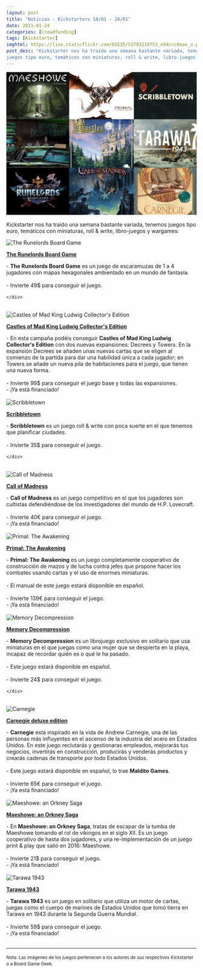 ```yaml
---
layout: post
title: "Noticias - Kickstarters 18/01 - 24/01"
date: 2021-01-24
categories: [Crowdfunding]
tags: [Kickstarter]
imghtml: https://live.staticflickr.com/65535/53793210753_e94ccc0eae_o.png
post_desc: "Kickstarter nos ha traído una semana bastante variada, tenemos  
juegos tipo euro, temáticos con miniaturas, roll & write, libro-juegos y wargames" 
---
```


![](https://raw.githubusercontent.com/mazmorreoensolitario/public-images/master/crowdfunding/crowdfunding-21-0118-0124.jpg)

Kickstarter nos ha traído una semana bastante variada, tenemos juegos tipo
euro, temáticos con miniaturas, roll & write, libro-juegos y wargames:

<div class="row">
    <div class="col-md-3">
        <img width="200" height="200"
            src="https://cf.geekdo-images.com/1esOSVAZtZycAVNfA-x87A__imagepage/img/t4Pnirn7Mh9_qxMcOZEoC91YrEc=/fit-in/900x600/filters:no_upscale():strip_icc()/pic5108807.png"
            class="img-thumbnail" alt="The Runelords Board Game">
    </div>
    <div class="col-md-9">
        <p>
            <a target="_blank"
                href="https://www.kickstarter.com/projects/reddjinnproductions/the-runelords-board-game-relaunch?ref=mazmorreoensolitario">
            <strong>The Runelords Board Game</strong>
            </a>
        </p>
        - <strong>The Runelords Board Game</strong> es un juego de escaramuzas
        de 1 a 4 jugadores con mapas hexagonales ambientado en un mundo de
        fantasía.
        <br>
        <br>
	         - Invierte 49$ para conseguir el juego.<br>

    </div>
</div>
<br>

<div class="row">
    <div class="col-md-3">
        <img width="200" height="200"
            src="https://cf.geekdo-images.com/djWGzAqcGYKhQCKo6Xeg-g__imagepagezoom/img/cJ73oq6YCWYceiOv8tlHTt70Jvo=/fit-in/1200x900/filters:no_upscale():strip_icc()/pic5932932.png"
            class="img-thumbnail" alt="Castles of Mad King Ludwig Collector's Edition">
    </div>
    <div class="col-md-9">
        <p>
            <a target="_blank" 
                href="https://www.kickstarter.com/projects/tedalspach/castles-of-mad-king-ludwig-collectors-edition?ref=mazmorreoensolitario">
            <strong>Castles of Mad King Ludwig Collector's Edition</strong>
            </a>
        </p>
        - En esta campaña podéis conseguir <strong>Castles of Mad King Ludwig 
        Collector's Edition</strong> con dos nuevas expansiones: Decrees y
        Towers. En la expansión Decrees se añaden unas nuevas cartas que se
        eligen al comienzo de la partida para dar una habilidad única a cada
        jugador; en Towers se añade un nueva pila de habitaciones para el
        juego, que tienen una nueva forma.
        <br>
        <br>
	         - Invierte 99$ para conseguir el juego base y todas las
               expansiones.<br>
         - ¡Ya está financiado!
    </div>
</div>
<br>

<div class="row">
    <div class="col-md-3">
        <img width="200" height="200"
            src="https://cf.geekdo-images.com/pB-zzTi3NLAZmsqH50OjpA__imagepage/img/1HmREQGy262pzQsZeD5JlchXeRA=/fit-in/900x600/filters:no_upscale():strip_icc()/pic5518956.png"
            class="img-thumbnail" alt="Scribbletown">
    </div>
    <div class="col-md-9">
        <p>
            <a target="_blank" 
                href="https://www.kickstarter.com/projects/zgh/scribbletown?ref=mazmorreoensolitario">
            <strong>Scribbletown</strong>
            </a>
        </p>
        - <strong>Scribbletown</strong> es un juego roll & write con poca
        suerte en el que tenemos que planificar ciudades.
        <br>
        <br>
	         - Invierte 35$ para conseguir el juego.<br>

    </div>
</div>
<br>

<div class="row">
    <div class="col-md-3">
        <img width="200" height="200"
            src="https://cf.geekdo-images.com/K2x4axmzjC4ff42R2kEEqg__imagepage/img/WrNA2b59nC_i_ddBjup-EDjV7qM=/fit-in/900x600/filters:no_upscale():strip_icc()/pic5908724.jpg"
            class="img-thumbnail" alt="Call of Madness">
    </div>
    <div class="col-md-9">
        <p>
            <a target="_blank" 
                href="https://www.kickstarter.com/projects/429029786/call-of-madness-board-game?ref=mazmorreoensolitario">
            <strong>Call of Madness</strong>
            </a>
        </p>
        - <strong>Call of Madness</strong> es un juego competitivo en el que
        los jugadores son cultistas defendiéndose de los investigadores del
        mundo de H.P. Lovecraft.
        <br>
        <br>
	         - Invierte 40€ para conseguir el juego.<br>
         - ¡Ya está financiado!
    </div>
</div>
<br>

<div class="row">
    <div class="col-md-3">
        <img width="200" height="200"
            src="https://cf.geekdo-images.com/ZaK89ogXLarRb3zRq4lhjg__imagepage/img/5r96jE-ZH5EkPYleoOP2pGIGZjA=/fit-in/900x600/filters:no_upscale():strip_icc()/pic5267092.jpg"
            class="img-thumbnail" alt="Primal: The Awakening">
    </div>
    <div class="col-md-9">
        <p>
            <a target="_blank" 
                href="https://www.kickstarter.com/projects/reggiegames/primal-the-awakening?ref=mazmorreoensolitario">
            <strong>Primal: The Awakening</strong>
            </a>
        </p>
        - <strong>Primal: The Awakening</strong> es un juego completamente
        cooperativo de construcción de mazos y de lucha contra jefes que
        propone hacer los combates usando cartas y el uso de enormes
        miniaturas.
        <br>
        <br>
	        - El manual de este juego estará disponible en español.
            <br>
            <br>
         - Invierte 139€ para conseguir el juego.<br>
         - ¡Ya está financiado!
    </div>
</div>
<br>

<div class="row">
    <div class="col-md-3">
        <img width="200" height="200"
            src="https://ksr-ugc.imgix.net/assets/032/037/921/6ee3e11c04665e1603608b328009852a_original.jpg?ixlib=rb-2.1.0&w=680&fit=max&v=1610845338&auto=format&frame=1&q=92&s=99c112c79b1cfe579e118badd5702230"
            class="img-thumbnail" alt="Memory Decompression">
    </div>
    <div class="col-md-9">
        <p>
            <a target="_blank" 
                href="https://www.kickstarter.com/projects/97440080/memory-decompression?ref=mazmorreoensolitario">
            <strong>Memory Decompression</strong>
            </a>
        </p>
        - <strong>Memory Decompression</strong> es un librojuego exclusivo en
        solitario que usa miniaturas en el que juegas como una mujer que se
        despierta en la playa, incapaz de recordar quién es o qué le ha pasado.
        <br>
        <br>
	        - Este juego estará disponible en español.
            <br>
            <br>
         - Invierte 24$ para conseguir el juego.<br>

    </div>
</div>
<br>

<div class="row">
    <div class="col-md-3">
        <img width="200" height="200"
            src="https://cf.geekdo-images.com/QVmcfAXMs_JTKSDMRb_XBA__imagepage/img/7LX97yf3pbchhB6GwpYEvEQiXGY=/fit-in/900x600/filters:no_upscale():strip_icc()/pic5707830.jpg"
            class="img-thumbnail" alt="Carnegie">
    </div>
    <div class="col-md-9">
        <p>
            <a target="_blank" 
                href="https://www.kickstarter.com/projects/carnegie/carnegie-deluxe-edition?ref=mazmorreoensolitario">
            <strong>Carnegie deluxe edition</strong>
            </a>
        </p>
        - <strong>Carnegie</strong> está inspirado en la vida de Andrew
        Carnegie, una de las personas más influyentes en el ascenso de la
        industria del acero en Estados Unidos. En este juego reclutarás y
        gestionaras empleados, mejorarás tus negocios, invertirás en
        construcción, producirás y venderás productos y crearás cadenas de
        transporte por todo Estados Unidos.
        <br>
        <br>
	        - Este juego estará disponible en español, lo trae <strong>Maldito
            Games</strong>.
            <br>
            <br>
         - Invierte 65€ para conseguir el juego.<br>
         - ¡Ya está financiado!
    </div>
</div>
<br>

<div class="row">
    <div class="col-md-3">
        <img width="200" height="200"
            src="https://cf.geekdo-images.com/Ly-3SywXNxrM7jijWr9X3w__imagepagezoom/img/90_rvhCxitvwuvmu0tFSL6eKHsA=/fit-in/1200x900/filters:no_upscale():strip_icc()/pic5895188.png"
            class="img-thumbnail" alt="Maeshowe: an Orkney Saga">
    </div>
    <div class="col-md-9">
        <p>
            <a target="_blank" 
                href="https://www.kickstarter.com/projects/ddpgames/maeshowe-an-orkney-saga?ref=mazmorreoensolitario">
            <strong>Maeshowe: an Orkney Saga</strong>
            </a>
        </p>
        - En <strong>Maeshowe: an Orkney Saga</strong>, tratas de escapar de la
        tumba de Maeshowe tomando el rol de vikingos en el siglo XII. Es un
        juego cooperativo de hasta dos jugadores, y una re-implementación de un
        juego print & play que salió en 2016: Maeshowe. 
        <br>
        <br>
	         - Invierte 21$ para conseguir el juego.<br>
         - ¡Ya está financiado!
    </div>
</div>
<br>

<div class="row">
    <div class="col-md-3">
        <img width="200" height="200"
            src="https://ksr-ugc.imgix.net/assets/032/033/160/799139953e2a86e84a293f8dbb18c0ea_original.jpg?ixlib=rb-2.1.0&crop=faces&w=1552&h=873&fit=crop&v=1610803625&auto=format&frame=1&q=92&s=45f446268ca3ac4726a7d5988446fd43"
            class="img-thumbnail" alt="Tarawa 1943">
    </div>
    <div class="col-md-9">
        <p>
            <a target="_blank" 
                href="https://www.kickstarter.com/projects/1456271622/tarawa-1943-launching-january-23?ref=mazmorreoensolitario">
            <strong>Tarawa 1943</strong>
            </a>
        </p>
        - <strong>Tarawa 1943</strong> es un juego en solitario que utiliza un
        motor de cartas, juegas como el cuerpo de marines de Estados
        Unidos que tomó tierra en Tarawa en 1943 durante la Segunda Guerra
        Mundial.
        <br>
        <br>
	         - Invierte 59$ para conseguir el juego.<br>
         - ¡Ya está financiado!
    </div>
</div>
<br>



<hr>

<small>Nota: Las imágenes de los juegos pertenecen a los autores de sus
respectivos Kickstarter o a Board Game Geek.</small>
